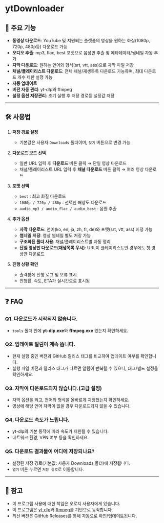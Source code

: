 # ytDownloader

## 📌 주요 기능
- **동영상 다운로드**: YouTube 및 지원되는 플랫폼의 영상을 원하는 화질(1080p, 720p, 480p등) 다운로드 가능
- **오디오 추출**: mp3, flac, best 포맷으로 음성만 추출 및 메타데이터/썸네일 자동 추가  
- **자막 다운로드**: 원하는 언어와 형식(srt, vtt, ass)으로 자막 파일 저장  
- **채널/플레이리스트 다운로드**: 전체 채널/재생목록 다운로드 가능하며, 최대 다운로드 개수 제한 설정 가능  
- **자동 업데이트**
- **버전 자동 관리**: yt-dlp와 ffmpeg
- **설정 옵션 저장관리**: 초기 실행 후 저장 경로등 설정값 저장

---

## 🛠 사용법
1. **저장 경로 설정**  
   - 기본값은 사용자 `Downloads` 폴더이며, `찾기` 버튼으로 변경 가능

2. **다운로드 모드 선택**  
   - 일반 URL 입력 후 **다운로드** 버튼 클릭 → 단일 영상 다운로드  
   - 채널/플레이리스트 URL 입력 후 **채널 다운로드** 버튼 클릭 → 여러 영상 다운로드  

3. **포맷 선택**  
   - `best` : 최고 화질 다운로드  
   - `1080p / 720p / 480p` : 선택한 해상도 다운로드  
   - `audio_mp3 / audio_flac / audio_best` : 음원 추출

4. **추가 옵션**  
   - **자막 다운로드**: 언어(ko, en, ja, zh, fr, de)와 포맷(srt, vtt, ass) 지정 가능
   - **썸네일 저장**: 영상 썸네일 별도 저장 가능  
   - **구조화된 폴더 사용**: 채널/플레이리스트별 자동 정리
   - **단일 영상만 다운로드(재생목록 무시)**: URL이 플레이리스트인 경우에도 첫 영상만 다운로드  

5. **진행 상황 확인**  
   - 출력창에 진행 로그 및 오류 표시  
   - 진행률, 속도, ETA가 실시간으로 표시됨

---

## ❓ FAQ

### Q1. 다운로드가 시작되지 않습니다.  
- `tools` 폴더 안에 **yt-dlp.exe**와 **ffmpeg.exe** 있는지 확인하세요.

### Q2. 업데이트 알림이 계속 뜹니다.  
- 현재 실행 중인 버전과 GitHub 릴리스 태그를 비교하여 업데이트 여부를 확인합니다.  
- 실행 파일 버전과 릴리스 태그가 다르면 알림이 반복될 수 있으니, 태그/빌드 설정을 확인하세요.

### Q3. 자막이 다운로드되지 않습니다.(고급 설정)
- 자막 옵션을 켜고, 언어와 형식을 올바르게 지정했는지 확인하세요.
- 영상에 해당 언어 자막이 없을 경우 다운로드되지 않을 수 있습니다.  

### Q4. 다운로드 속도가 느립니다.  
- yt-dlp의 기본 동작에 따라 속도가 제한될 수 있습니다.  
- 네트워크 환경, VPN 여부 등을 확인하세요.  

### Q5. 다운로드 결과물이 어디에 저장되나요?  
- 설정된 저장 경로(기본값: 사용자 Downloads 폴더)에 저장됩니다.
- `열기` 버튼 누르면  `저장 경로`로 이동합니다.

---

## 📄 참고
- 이 프로그램 사용에 대한 책임은 오로지 사용자에게 있습니다.
- 이 프로그램은 [yt-dlp](https://github.com/yt-dlp/yt-dlp)와 [ffmpeg](https://ffmpeg.org/)를 기반으로 동작합니다.  
- 최신 버전은 GitHub Releases를 통해 자동으로 확인/업데이트됩니다.  
